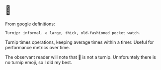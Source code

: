 # :eggplant:

From google definitions:

`Turnip: informal. a large, thick, old-fashioned pocket watch.`

Turnip times operations, keeping average times within a timer. Useful for performance metrics over time.

The observant reader will note that :eggplant: is not a turnip. Unnforuntely there is no turnip emoji, so I did my best.

